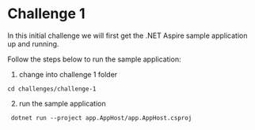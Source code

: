 # Challenge 1

In this initial challenge we will first get the .NET Aspire sample application up and running.

Follow the steps below to run the sample application:

1. change into challenge 1 folder

```bash,run
cd challenges/challenge-1
```

2. run the sample application

```bash,run
 dotnet run --project app.AppHost/app.AppHost.csproj
```
